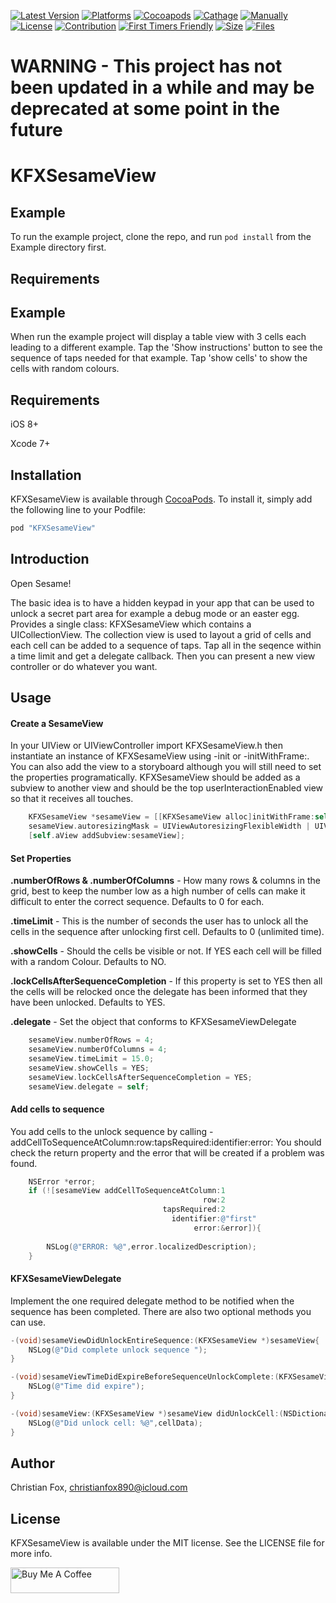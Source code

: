 [![Latest Version](https://img.shields.io/github/v/tag/ChristianFox/KFXSesameView?sort=semver&label=Version&color=orange)](https://github.com/ChristianFox/KFXSesameView/)
[![Platforms](https://img.shields.io/badge/Platforms-iOS-orange)](https://img.shields.io/badge/Platforms-iOS-orange)
[![Cocoapods](https://img.shields.io/badge/Cocoapods-yes-green)](https://img.shields.io/badge/Cocoapods-yes-green)
[![Cathage](https://img.shields.io/badge/Cathage-no-red)](https://img.shields.io/badge/Cathage-no-red)
[![Manually](https://img.shields.io/badge/Manual_Import-yes-green)](https://img.shields.io/badge/Manual_Import-yes-green)
[![License](https://img.shields.io/badge/license-mit-blue.svg)](https://github.com/ChristianFox/KFXSesameView/blob/master/LICENSE)
[![Contribution](https://img.shields.io/badge/Contributions-Welcome-blue)](https://github.com/ChristianFox/KFXSesameView/labels/contribute)
[![First Timers Friendly](https://img.shields.io/badge/First_Timers-Welcome-blue)](https://github.com/ChristianFox/KFXSesameView/labels/contribute)
[![Size](https://img.shields.io/github/repo-size/ChristianFox/KFXSesameView?color=orange)](https://img.shields.io/github/repo-size/ChristianFox/KFXSesameView?color=orange)
[![Files](https://img.shields.io/github/directory-file-count/ChristianFox/KFXSesameView?color=orange)](https://img.shields.io/github/directory-file-count/ChristianFox/KFXSesameView?color=orange)

# WARNING - This project has not been updated in a while and may be deprecated at some point in the future

# KFXSesameView

## Example

To run the example project, clone the repo, and run `pod install` from the Example directory first.

## Requirements


## Example
When run the example project will display a table view with 3 cells each leading to a different example.
Tap the 'Show instructions' button to see the sequence of taps needed for that example.
Tap 'show cells' to show the cells with random colours.

## Requirements
iOS 8+

Xcode 7+


## Installation

KFXSesameView is available through [CocoaPods](http://cocoapods.org). To install
it, simply add the following line to your Podfile:

```ruby
pod "KFXSesameView"
```

## Introduction
Open Sesame!

The basic idea is to have a hidden keypad in your app that can be used to unlock a secret part area for example a debug mode or an easter egg.
Provides a single class: KFXSesameView which contains a UICollectionView. The collection view is used to layout a grid of cells and each cell can be added to a sequence of taps. Tap all in the seqence within a time limit and get a delegate callback. Then you can present a new view controller or do whatever you want.



## Usage
#### Create a SesameView 
In your UIView or UIViewController import KFXSesameView.h then instantiate an instance of KFXSesameView using -init or -initWithFrame:. You can also add the view to a storyboard although you will still need to set the properties programatically.
KFXSesameView should be added as a subview to another view and should be the top userInteractionEnabled view so that it receives all touches.

```objective-c
    KFXSesameView *sesameView = [[KFXSesameView alloc]initWithFrame:self.aView.bounds];
    sesameView.autoresizingMask = UIViewAutoresizingFlexibleWidth | UIViewAutoresizingFlexibleHeight;
	[self.aView addSubview:sesameView];
```


#### Set Properties
**.numberOfRows & .numberOfColumns** - How many rows & columns in the grid, best to keep the number low as a high number of cells can make it difficult to enter the correct sequence. Defaults to 0 for each.

**.timeLimit** - This is the number of seconds the user has to unlock all the cells in the sequence after unlocking first cell. Defaults to 0 (unlimited time).

**.showCells** - Should the cells be visible or not. If YES each cell will be filled with a random Colour. Defaults to NO.

**.lockCellsAfterSequenceCompletion** - If this property is set to YES then all the cells will be relocked once the delegate has been informed that they have been unlocked. Defaults to YES.

**.delegate** - Set the object that conforms to KFXSesameViewDelegate

```objective-c
    sesameView.numberOfRows = 4;
    sesameView.numberOfColumns = 4;
    sesameView.timeLimit = 15.0;
    sesameView.showCells = YES;
    sesameView.lockCellsAfterSequenceCompletion = YES;
    sesameView.delegate = self;
```


#### Add cells to sequence
You add cells to the unlock sequence by calling -addCellToSequenceAtColumn:row:tapsRequired:identifier:error:
You should check the return property and the error that will be created if a problem was found.

``` objective-c
    NSError *error;
    if (![sesameView addCellToSequenceAtColumn:1
                                           row:2
                                  tapsRequired:2
                                    identifier:@"first"
                                         error:&error]){
        
        NSLog(@"ERROR: %@",error.localizedDescription);
    }
```

#### KFXSesameViewDelegate 
Implement the one required delegate method to be notified when the sequence has been completed. There are also two optional methods you can use.

```objective-c
-(void)sesameViewDidUnlockEntireSequence:(KFXSesameView *)sesameView{
    NSLog(@"Did complete unlock sequence ");
}

-(void)sesameViewTimeDidExpireBeforeSequenceUnlockComplete:(KFXSesameView *)sesameView{
    NSLog(@"Time did expire");
}

-(void)sesameView:(KFXSesameView *)sesameView didUnlockCell:(NSDictionary *)cellData{
    NSLog(@"Did unlock cell: %@",cellData);    
}

```

## Author

Christian Fox, christianfox890@icloud.com

## License

KFXSesameView is available under the MIT license. See the LICENSE file for more info.

<a href="https://www.buymeacoffee.com/chrisfox" target="_blank"><img src="https://cdn.buymeacoffee.com/buttons/default-orange.png" alt="Buy Me A Coffee" height="41" width="174"></a>
